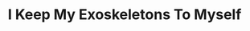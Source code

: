 ---
draft: false
slug: i-keep-my-exoskeletons-to-myself-b6a9c366
title: I Keep My Exoskeletons To Myself
type: books
params:
  authors:
    - Marisa Crane
  book_title: I Keep My Exoskeletons To Myself
  book_description: 'In a United States not so unlike our own, the Department of Balance has adopted a radical new form of law enforcement: rather than incarceration, wrongdoers are given a second (and sometimes, third, fourth, and fifth) shadow as a reminder of their crime—and a warning to those they encounter. Within the Department, corruption and prejudice run rampant, giving rise to an underclass of so-called Shadesters who are disenfranchised, publicly shamed, and deprived of civil rights protections.Kris is a Shadester and a new mother to a baby born with a second shadow of her own. Grieving the loss of her wife and thoroughly unprepared for the reality of raising a child alone, Kris teeters on the edge of collapse, fumbling in a daze of alcohol, shame, and self-loathing. Yet as the kid grows, Kris finds her footing, raising a child whose irrepressible spark cannot be dampened by the harsh realities of the world.With a first-person register reminiscent of the fierce self-disclosure of Sheila Heti and the poetic precision of Ocean Vuong,I Keep My Exoskeletons to Myselfis a bold debut novel that examines the long shadow of grief, the hard work of parenting, and the power of queer resistance.'
  cover: https://images-na.ssl-images-amazon.com/images/S/compressed.photo.goodreads.com/books/1648063139i/60679392.jpg
  isbn: '9781646222063'
  languages:
    - English
  goodreads_link: https://www.goodreads.com/book/show/60679392-i-keep-my-exoskeletons-to-myself
  page_count: '353'
  publication_year: '2023'
  russian_audioversion: false
  russian_translation_status: unknown
  short_book_description: 'In a United States not so unlike our own, the Department of Balance has adopted a radical new form of law enforcement: rather than incarceration, wrongdoers are given a second (and sometimes,...'
  tags:
    - LGBTQIA+
    - dystopia
    - fantasy
    - lesbian
    - queer
    - science
---
